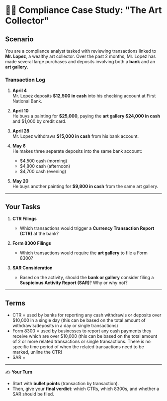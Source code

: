 # 🕵️‍♂️ Compliance Case Study: "The Art Collector"

## Scenario
You are a compliance analyst tasked with reviewing transactions linked to **Mr. Lopez**, a wealthy art collector. Over the past 2 months, Mr. Lopez has made several large purchases and deposits involving both a **bank** and an **art gallery**.  

### Transaction Log
1. **April 4**  
   Mr. Lopez deposits **$12,500 in cash** into his checking account at First National Bank.  

2. **April 10**  
   He buys a painting for **$25,000**, paying the **art gallery $24,000 in cash** and $1,000 by credit card.  

3. **April 28**  
   Mr. Lopez withdraws **$15,000 in cash** from his bank account.  

4. **May 6**  
   He makes three separate deposits into the same bank account:  
   - $4,500 cash (morning)  
   - $4,800 cash (afternoon)  
   - $4,700 cash (evening)  

5. **May 20**  
   He buys another painting for **$9,800 in cash** from the same art gallery.  

---

## Your Tasks
1. **CTR Filings**  
   - Which transactions would trigger a **Currency Transaction Report (CTR)** at the bank?  

2. **Form 8300 Filings**  
   - Which transactions would require the **art gallery** to file a Form 8300?  

3. **SAR Consideration**  
   - Based on the activity, should the **bank or gallery** consider filing a **Suspicious Activity Report (SAR)**? Why or why not?  

---

## Terms
- CTR = used by banks for reporting any cash withdrawls or deposits over $10,000 in a single day (this can be based on the total amount of withdrawls/deposits in a day or single transactions)
- Form 8300 = used by businesses to report any cash payments they receive which are over $10,000 (this can be based on the total amount of 2 or more related transactions or single transactions. There is no specific time period of when the related transactions need to be marked, unline the CTR)
- SAR =  

---

✍️ **Your Turn**  
- Start with **bullet points** (transaction by transaction).  
- Then, give your **final verdict**: which CTRs, which 8300s, and whether a SAR should be filed.  
